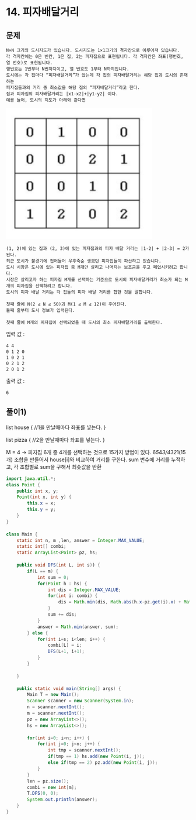 # 14. 피자배달거리
## 문제
```
N×N 크기의 도시지도가 있습니다. 도시지도는 1×1크기의 격자칸으로 이루어져 있습니다.
각 격자칸에는 0은 빈칸, 1은 집, 2는 피자집으로 표현됩니다. 각 격자칸은 좌표(행번호, 열 번호)로 표현됩니다.
행번호는 1번부터 N번까지이고, 열 번호도 1부터 N까지입니다.
도시에는 각 집마다 “피자배달거리”가 았는데 각 집의 피자배달거리는 해당 집과 도시의 존재하는
피자집들과의 거리 중 최소값을 해당 집의 “피자배달거리”라고 한다.
집과 피자집의 피자배달거리는 |x1-x2|+|y1-y2| 이다.
예를 들어, 도시의 지도가 아래와 같다면
```

<img src="/algorithm/inflearn_java_풀이/img/피자배달거리%20문제.png" width="400px">

```
(1, 2)에 있는 집과 (2, 3)에 있는 피자집과의 피자 배달 거리는 |1-2| + |2-3| = 2가 된다.
최근 도시가 불경기에 접어들어 우후죽순 생겼던 피자집들이 파산하고 있습니다.
도시 시장은 도시에 있는 피자집 중 M개만 살리고 나머지는 보조금을 주고 폐업시키려고 합니다.
시장은 살리고자 하는 피자집 M개를 선택하는 기준으로 도시의 피자배달거리가 최소가 되는 M개의 피자집을 선택하려고 합니다.
도시의 피자 배달 거리는 각 집들의 피자 배달 거리를 합한 것을 말합니다.

첫째 줄에 N(2 ≤ N ≤ 50)과 M(1 ≤ M ≤ 12)이 주어진다.
둘째 줄부터 도시 정보가 입력된다.

첫째 줄에 M개의 피자집이 선택되었을 때 도시의 최소 피자배달거리를 출력한다.
```

입력 값 :
```
4 4
0 1 2 0
1 0 2 1
0 2 1 2
2 0 1 2

```

출력 값 :
```
6
```

## 풀이1) 
list house { //1을 만날때마다 좌표를 넣는다. }

list pizza { //2을 만날때마다 좌표를 넣는다. }

M = 4 -> 피자집 6개 중 4개를 선택하는 것으로 15가지 방법이 있다. 6*5*4*3/4*3*2*1(15개) 조합을 만들어서 house[i]와 비교하여 거리를 구한다. sum 변수에 거리를 누적하고, 각 조합별로 sum을 구해서 최솟값을 반환

```java
import java.util.*;
class Point {
    public int x, y;
    Point(int x, int y) {
        this.x = x;
        this.y = y;
    }
}

class Main {
    static int n, m ,len, answer = Integer.MAX_VALUE;
    static int[] combi;
    static ArrayList<Point> pz, hs;
    
    public void DFS(int L, int s)) {
        if(L == m) {
            int sum = 0;
            for(Point h : hs) {
                int dis = Integer.MAX_VALUE;
                for(int i: combi) {
                    dis = Math.min(dis, Math.abs(h.x-pz.get(i).x) + Math.abs(h.y-pz.get(i).y)); 
                }
                sum += dis;
            }
            answer = Math.min(answer, sum);
        } else {
            for(int i=s; i<len; i++) {
                combi[L] = i;
                DFS(L+1, i+1);
            }
        }
    
    }
    
	public static void main(String[] args) {
		Main T = new Main();
		Scanner scanner = new Scanner(System.in);
		n = scanner.nextInt();
		m = scanner.nextInt();
		pz = new ArrayList<>();
		hs = new ArrayList<>();
		
		for(int i=0; i<n; i++) {
		    for(int j=0; j<n; j++) {
		        int tmp = scanner.nextInt();
		        if(tmp == 1) hs.add(new Point(i, j));
		        else if(tmp == 2) pz.add(new Point(i, j));
		    }
		}
		len = pz.size();
		combi = new int[m];
		T.DFS(0, 0);
		System.out.println(answer);
	}
}
```